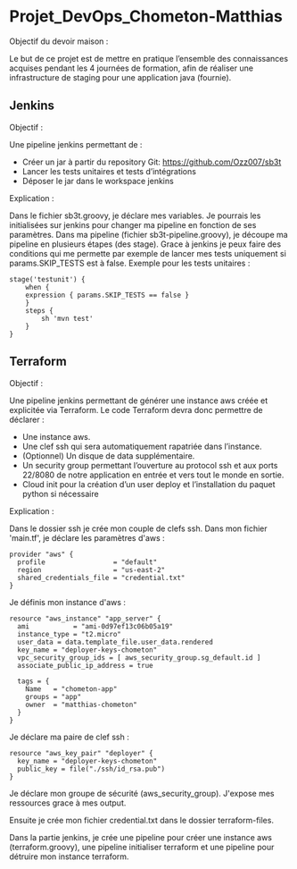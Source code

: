 # Projet_DevOps_Chometon-Matthias

Objectif du devoir maison :

Le but de ce projet est de mettre en pratique l’ensemble des connaissances acquises
pendant les 4 journées de formation, afin de réaliser une infrastructure de staging pour une
application java (fournie).

  ## Jenkins
  
Objectif :

Une pipeline jenkins permettant de :
- Créer un jar à partir du repository Git: https://github.com/Ozz007/sb3t
- Lancer les tests unitaires et tests d’intégrations
- Déposer le jar dans le workspace jenkins

Explication :

Dans le fichier sb3t.groovy, je déclare mes variables. Je pourrais les initialisées sur jenkins pour changer ma pipeline en fonction de ses paramètres. Dans ma pipeline (fichier sb3t-pipeline.groovy), je découpe ma pipeline en plusieurs étapes (des stage). Grace à jenkins je peux faire des conditions qui me permette par exemple de lancer mes tests uniquement si params.SKIP_TESTS est à false.
Exemple pour les tests unitaires :

```
stage('testunit') {
    when {
    expression { params.SKIP_TESTS == false }
    }
    steps {
        sh 'mvn test'
    }
}
```

  ## Terraform
  
Objectif :

Une pipeline jenkins permettant de générer une instance aws créée et explicitée via
Terraform.
Le code Terraform devra donc permettre de déclarer :
- Une instance aws.
- Une clef ssh qui sera automatiquement rapatriée dans l’instance.
- (Optionnel) Un disque de data supplémentaire.
- Un security group permettant l’ouverture au protocol ssh et aux ports 22/8080 de
notre application en entrée et vers tout le monde en sortie.
- Cloud init pour la création d’un user deploy et l’installation du paquet python si
nécessaire

Explication :

Dans le dossier ssh je crée mon couple de clefs ssh. Dans mon fichier 'main.tf', je déclare les paramètres d'aws :

```
provider "aws" {
  profile                 = "default"
  region                  = "us-east-2"
  shared_credentials_file = "credential.txt"
}
```

Je définis mon instance d'aws :

```
resource "aws_instance" "app_server" {
  ami           = "ami-0d97ef13c06b05a19"
  instance_type = "t2.micro"
  user_data = data.template_file.user_data.rendered
  key_name = "deployer-keys-chometon"
  vpc_security_group_ids = [ aws_security_group.sg_default.id ]
  associate_public_ip_address = true

  tags = {
    Name   = "chometon-app"
    groups = "app"
    owner  = "matthias-chometon"
  }
}
```

Je déclare ma paire de clef ssh :

```
resource "aws_key_pair" "deployer" {
  key_name = "deployer-keys-chometon"
  public_key = file("./ssh/id_rsa.pub")
}

```

Je déclare mon groupe de sécurité (aws_security_group). J'expose mes ressources grace à mes output.

Ensuite je crée mon fichier credential.txt dans le dossier terraform-files.

Dans la partie jenkins, je crée une pipeline pour créer une instance aws (terraform.groovy), une pipeline initialiser terraform et une pipeline pour détruire mon instance terraform.

